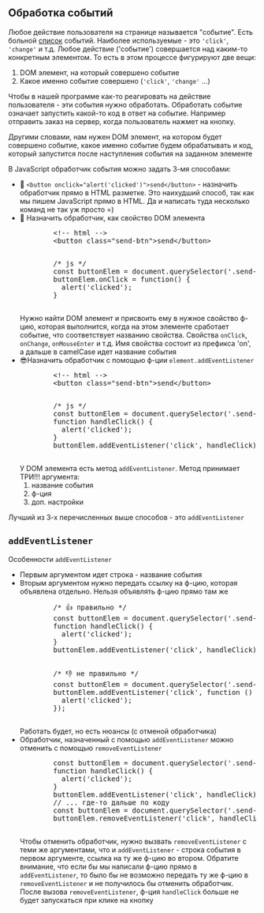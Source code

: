 <h2>Обработка событий</h2>

<p>Любое действие пользователя на странице называется "событие". Есть больной <a rel="noopener noreferrer" target="_blank" href="https://developer.mozilla.org/en-US/docs/Web/Events">список</a> событий. Наиболее используемые - это <code>'click'</code>, <code>'change'</code> и т.д. Любое действие ('событие') совершается над каким-то конкретным элементом. То есть в этом процессе фигурируют две вещи: 
  <ol>
    <li>DOM элемент, на который совершено событие</li>
    <li>Какое именно событие совершено (<code>'click'</code>, <code>'change'</code> ...)</li>
  </ol>    
</p>

<p>Чтобы в нашей программе как-то реагировать на действие пользователя - эти события нужно обработать. Обработать событие означает запустить какой-то код в ответ на событие. Например отправить заказ на сервер, когда пользователь нажмет на кнопку.</p>

<p>Другими словами, нам нужен DOM элемент, на котором будет совершено событие, какое именно событие будем обрабатывать и код, который запустится после наступления события на заданном элементе</p>

<p>В JavaScript обработчик события можно задать 3-мя способами:
  <ul>
    <li>💩 <code>&lt;button onclick="alert('clicked')"&gt;send&lt;/button&gt;</code> - назначить обработчик прямо в HTML разметке. Это наихудший способ, так как мы пишем JavaScript прямо в HTML. Да и написать туда несколько команд не так уж просто =)</li>
    <li>💩 Назначить обработчик, как свойство DOM элемента
      <pre>
        &lt;!-- html --&gt;
        &lt;button class="send-btn"&gt;send&lt;/button&gt;
      </pre>
      <pre>
        /* js */
        const buttonElem = document.querySelector('.send-btn');
        buttonElem.onClick = function() {
          alert('clicked');
        }
      </pre>
      Нужно найти DOM элемент и присвоить ему в нужное свойство ф-цию, которая выполнится, когда на этом элементе сработает событие, что соответствует названию свойства. Свойства <code>onClick</code>, <code>onChange</code>, <code>onMouseEnter</code> и т.д. Имя свойства состоит из префикса 'on', а дальше в camelCase идет название события 
    </li>
    <li>😎Назначить обработчик с помощью ф-ции <code>element.addEventListener</code>
      <pre>
        &lt;!-- html --&gt;
        &lt;button class="send-btn"&gt;send&lt;/button&gt;
      </pre>
      <pre>
        /* js */
        const buttonElem = document.querySelector('.send-btn');
        function handleClick() {
          alert('clicked');
        }
        buttonElem.addEventListener('click', handleClick);
      </pre>
      У DOM элемента есть метод <code>addEventListener</code>. Метод принимает ТРИ!!! аргумента:
      <ol>
        <li>название события</li>
        <li>ф-ция</li>
        <li>доп. настройки</li>
      </ol>
    </li>
  </ul>

  Лучший из 3-х перечисленных выше способов - это <code>addEventListener</code>
</p>


<h2><code>addEventListener</code></h2>

<p>
  Особенности <code>addEventListener</code>
  <ul>
    <li>Первым аргументом идет строка - название события</li>
    <li>Вторым аргументом нужно передать ссылку на ф-цию, которая объявлена отдельно. Нельзя объявлять ф-цию прямо там же
      <pre>
        /* 👍 правильно */
        const buttonElem = document.querySelector('.send-btn');
        function handleClick() {
          alert('clicked');
        }
        buttonElem.addEventListener('click', handleClick);
      </pre>
      <pre>
        /* 👎 не правильно */
        const buttonElem = document.querySelector('.send-btn');
        buttonElem.addEventListener('click', function () {
          alert('clicked');
        });
      </pre>
      Работать будет, но есть нюансы (с отменой обработчика)
    </li>
    <li>Обработчик, назначенный с помощью <code>addEventListener</code> можно отменить с помощью <code>removeEventListener</code>
      <pre>
        const buttonElem = document.querySelector('.send-btn');
        function handleClick() {
          alert('clicked');
        }
        buttonElem.addEventListener('click', handleClick);
        // ... где-то дальше по коду
        const buttonElem = document.querySelector('.send-btn');
        buttonElem.removeEventListener('click', handleClick);
      </pre>
      Чтобы отменить обработчик, нужно вызвать <code>removeEventListener</code> с теми же аргументами, что и <code>addEventListener</code> - строка события в первом аргументе, ссылка на ту же ф-цию во втором. Обратите внимание, что если бы мы написали ф-цию прямо в <code>addEventListener</code>, то было бы не возможно передать ту же ф-цию в <code>removeEventListener</code> и не получилось бы отменить обработчик. После вызова <code>removeEventListener</code>, ф-ция <code>handleClick</code> больше не будет запускаться при клике на кнопку
    </li>
  </ul>
</p>

